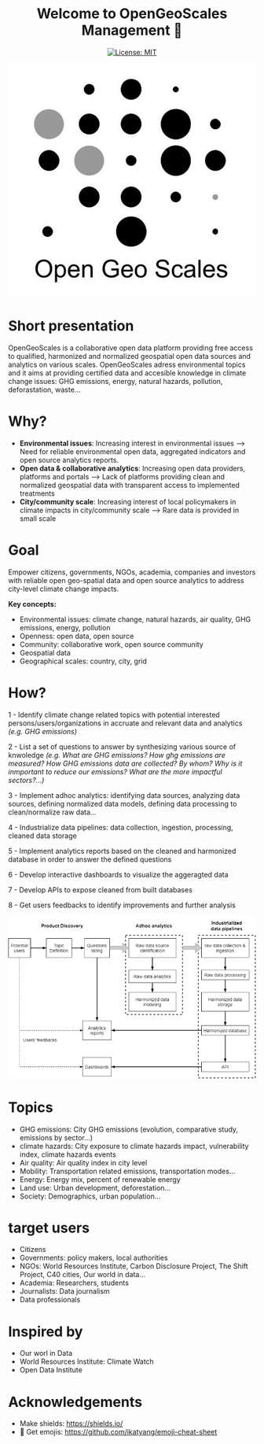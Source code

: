 
<h1 align="center">Welcome to OpenGeoScales Management 👋</h1>

<p align="center">
  <a href="https://github.com/kefranabg/readme-md-generator/blob/master/LICENSE">
    <img alt="License: MIT" src="https://img.shields.io/badge/license-MIT-yellow.svg" target="_blank" />
  </a>
</p>

<p align="center">
  <img src="https://github.com/OpenGeoScales/Management/blob/main/images/logo.jpg" />
</p>

# Short presentation

OpenGeoScales is a collaborative open data platform providing free access to qualified, harmonized and normalized geospatial open data sources and analytics on various scales.
OpenGeoScales adress environmental topics and it aims at providing certified data and accesible knowledge in climate change issues: GHG emissions, energy, natural hazards, pollution, deforastation, waste...

# Why?

- **Environmental issues**: 
Increasing interest in environmental issues --> Need for reliable environmental open data, aggregated indicators and open source analytics reports.
- **Open data & collaborative analytics**:
Increasing open data providers, platforms and portals --> Lack of platforms providing clean and normalized geospatial data with transparent access to implemented treatments
- **City/community scale**:
Increasing interest of local policymakers in climate impacts in city/community scale --> Rare data is provided in small scale

# Goal

Empower citizens, governments, NGOs, academia, companies and investors with reliable open geo-spatial data and open source analytics to address city-level climate change impacts.

**Key concepts:**
- Environmental issues: climate change, natural hazards, air quality, GHG emissions, energy, pollution  
- Openness: open data, open source
- Community: collaborative work, open source community
- Geospatial data
- Geographical scales: country, city, grid

# How?

1 - Identify climate change related topics with potential interested persons/users/organizations in accruate and relevant data and analytics *(e.g. GHG emissions)*

2 - List a set of questions to answer by synthesizing  various source of knwoledge *(e.g. What are GHG emissions? How ghg emissions are measured? How GHG emissions data are collected? By whom? Why is it inmportant to reduce our emissions? What are the more impactful sectors?...)*

3 - Implement adhoc analytics: identifying data sources, analyzing data sources, defining normalized data models, defining data processing to clean/normalize raw data...

4 - Industrialize data pipelines: data collection, ingestion, processing, cleaned data storage

5 - Implement analytics reports based on the cleaned and harmonized database in order to answer the defined questions

6 - Develop interactive dashboards to visualize the aggeragted data

7 - Develop APIs to expose cleaned from built databases

8 - Get users feedbacks to identify improvements and further analysis

<p align="center">
  <img src="https://github.com/OpenGeoScales/Management/blob/main/images/OGS%20-%20Workflow.png" />
</p>

# Topics

- GHG emissions: City GHG emissions (evolution, comparative study, emissions by sector…)
- climate hazards: City exposure to climate hazards impact, vulnerability index, climate hazards events 
- Air quality: Air quality index in city level
- Mobility: Transportation related emissions, transportation modes...
- Energy: Energy mix, percent of renewable energy
- Land use: Urban development, deforestation...
- Society: Demographics, urban population...

# target users

- Citizens
- Governments: policy makers, local authorities
- NGOs: World Resources Institute, Carbon Disclosure Project, The Shift Project, C40 cities, Our world in data…
- Academia: Researchers, students
- Journalists: Data journalism
- Data professionals

# Inspired by

- Our worl in Data
- World Resources Institute: Climate Watch
- Open Data Institute

# Acknowledgements

- Make shields: https://shields.io/
- :smiling_face_with_three_hearts: Get emojis: https://github.com/ikatyang/emoji-cheat-sheet
